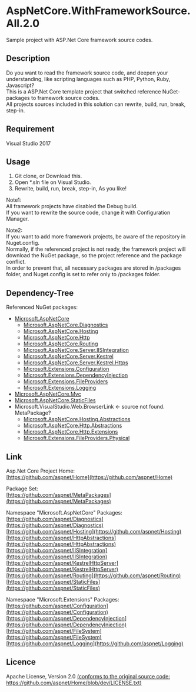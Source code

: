 AspNetCore.WithFrameworkSource.All.2.0
====

Sample project with ASP.Net Core framework source codes.

## Description
Do you want to read the framework source code, and deepen your understanding, like scripting languages such as PHP, Python, Ruby, Javascript?  
This is a ASP.Net Core template project that switched reference NuGet-packages to framework source codes.  
All projects sources included in this solution can rewrite, build, run, break, step-in.

## Requirement
Visual Studio 2017
  

## Usage
1. Git clone, or Download this.  
2. Open *.sln file on Visual Studio.  
3. Rewrite, build, run, break, step-in, As you like!

Note1:  
All framework projects have disabled the Debug build.  
If you want to rewrite the source code, change it with Configuration Manager.

Note2:  
If you want to add more framework projects, be aware of the repository in Nuget.config.  
Normally, if the referenced project is not ready, the framework project will download the NuGet package, so the project reference and the package conflict.  
In order to prevent that, all necessary packages are stored in /packages folder, and Nuget.config is set to refer only to /packages folder.


## Dependency-Tree  
Referenced NuGet packages:
   
- [Microsoft.AspNetCore](https://github.com/aspnet/MetaPackages/tree/rel/2.0.0/src/Microsoft.AspNetCore)
	+ [Microsoft.AspNetCore.Diagnostics](https://github.com/aspnet/Diagnostics/tree/rel/2.0.0)
	+ [Microsoft.AspNetCore.Hosting](https://github.com/aspnet/Hosting/tree/rel/2.0.0)
	+ [Microsoft.AspNetCore.Http](https://github.com/aspnet/HttpAbstractions/tree/rel/2.0.0)
	+ [Microsoft.AspNetCore.Routing](https://github.com/aspnet/Routing/tree/rel/2.0.0)
	+ [Microsoft.AspNetCore.Server.IISIntegration](https://github.com/aspnet/IISIntegration/tree/rel/2.0.0)
	+ [Microsoft.AspNetCore.Server.Kestrel](https://github.com/aspnet/KestrelHttpServer/tree/rel/2.0.0/src/Microsoft.AspNetCore.Server.Kestrel)
	+ [Microsoft.AspNetCore.Server.Kestrel.Https](https://github.com/aspnet/KestrelHttpServer/tree/rel/2.0.0/src/Microsoft.AspNetCore.Server.Kestrel.Https)
	+ [Microsoft.Extensions.Configuration](https://github.com/aspnet/Configuration/tree/rel/2.0.0)
	+ [Microsoft.Extensions.DependencyInjection](https://github.com/aspnet/DependencyInjection/tree/rel/2.0.0)
	+ [Microsoft.Extensions.FileProviders](https://github.com/aspnet/FileSystem/tree/rel/2.0.0)
	+ [Microsoft.Extensions.Logging](https://github.com/aspnet/Logging/tree/rel/2.0.0)
- [Microsoft.AspNetCore.Mvc](https://github.com/aspnet/Mvc/tree/rel/2.0.0)
- [Microsoft.AspNetCore.StaticFiles](https://github.com/aspnet/StaticFiles/tree/rel/2.0.0)
- Microsoft.VisualStudio.Web.BrowserLink <- source not found. MetaPackage?
	+ [Microsoft.AspNetCore.Hosting.Abstractions](https://github.com/aspnet/Hosting/tree/rel/2.0.0/src/Microsoft.AspNetCore.Hosting.Abstractions)
	+ [Microsoft.AspNetCore.Http.Abstractions](https://github.com/aspnet/HttpAbstractions/tree/rel/2.0.0/src/Microsoft.AspNetCore.Http.Abstractions)
	+ [Microsoft.AspNetCore.Http.Extensions](https://github.com/aspnet/HttpAbstractions/tree/rel/2.0.0/src/Microsoft.AspNetCore.Http.Extensions)
	+ [Microsoft.Extensions.FileProviders.Physical](https://github.com/aspnet/FileSystem/tree/rel/2.0.0/src/Microsoft.Extensions.FileProviders.Physical)
  
## Link
Asp.Net Core Project Home:  
[https://github.com/aspnet/Home](https://github.com/aspnet/Home)  
  
Package Set:  
[https://github.com/aspnet/MetaPackages](https://github.com/aspnet/MetaPackages)  

Namespace "Microsoft.AspNetCore" Packages:    
[https://github.com/aspnet/Diagnostics](https://github.com/aspnet/Diagnostics)  
[https://github.com/aspnet/Hosting](https://github.com/aspnet/Hosting)  
[https://github.com/aspnet/HttpAbstractions](https://github.com/aspnet/HttpAbstractions)  
[https://github.com/aspnet/IISIntegration](https://github.com/aspnet/IISIntegration)  
[https://github.com/aspnet/KestrelHttpServer](https://github.com/aspnet/KestrelHttpServer)  
[https://github.com/aspnet/Routing](https://github.com/aspnet/Routing)  
[https://github.com/aspnet/StaticFiles](https://github.com/aspnet/StaticFiles)  
  
Namespace "Microsoft.Extensions" Packages:  
[https://github.com/aspnet/Configuration](https://github.com/aspnet/Configuration)  
[https://github.com/aspnet/DependencyInjection](https://github.com/aspnet/DependencyInjection)  
[https://github.com/aspnet/FileSystem](https://github.com/aspnet/FileSystem)  
[https://github.com/aspnet/Logging](https://github.com/aspnet/Logging)  

## Licence
Apache License, Version 2.0 [(conforms to the original source code: https://github.com/aspnet/Home/blob/dev/LICENSE.txt)](https://github.com/aspnet/Home/blob/dev/LICENSE.txt)



